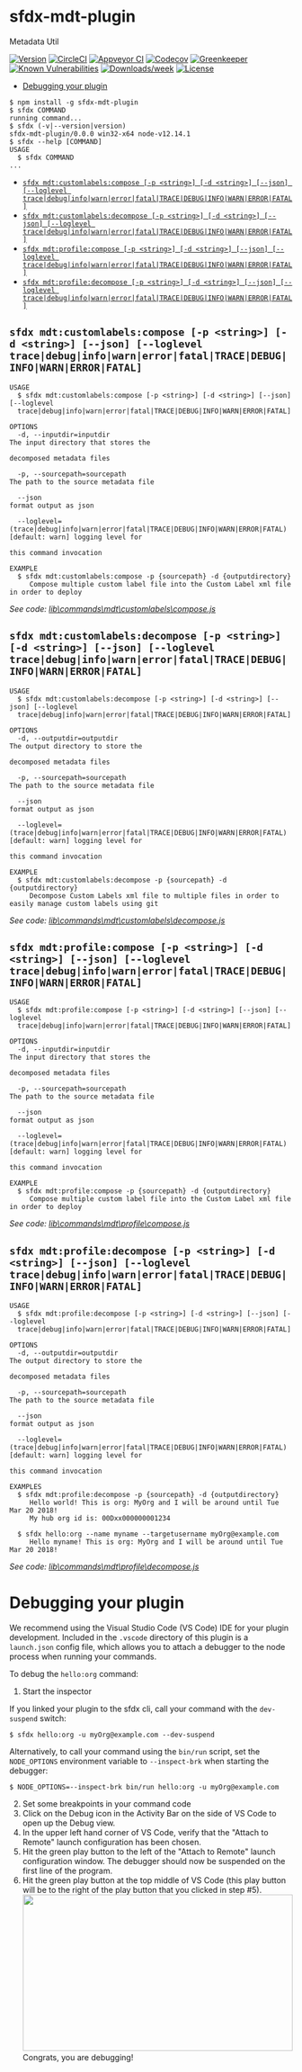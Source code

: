sfdx-mdt-plugin
=======

Metadata Util

[![Version](https://img.shields.io/npm/v/sfdx-mdt-plugin.svg)](https://npmjs.org/package/sfdx-mdt-plugin)
[![CircleCI](https://circleci.com/gh/Repositories/sfdx-mdt-plugin/tree/master.svg?style=shield)](https://circleci.com/gh/Repositories/sfdx-mdt-plugin/tree/master)
[![Appveyor CI](https://ci.appveyor.com/api/projects/status/github/Repositories/sfdx-mdt-plugin?branch=master&svg=true)](https://ci.appveyor.com/project/heroku/sfdx-mdt-plugin/branch/master)
[![Codecov](https://codecov.io/gh/Repositories/sfdx-mdt-plugin/branch/master/graph/badge.svg)](https://codecov.io/gh/Repositories/sfdx-mdt-plugin)
[![Greenkeeper](https://badges.greenkeeper.io/Repositories/sfdx-mdt-plugin.svg)](https://greenkeeper.io/)
[![Known Vulnerabilities](https://snyk.io/test/github/Repositories/sfdx-mdt-plugin/badge.svg)](https://snyk.io/test/github/Repositories/sfdx-mdt-plugin)
[![Downloads/week](https://img.shields.io/npm/dw/sfdx-mdt-plugin.svg)](https://npmjs.org/package/sfdx-mdt-plugin)
[![License](https://img.shields.io/npm/l/sfdx-mdt-plugin.svg)](https://github.com/Repositories/sfdx-mdt-plugin/blob/master/package.json)

<!-- toc -->
* [Debugging your plugin](#debugging-your-plugin)
<!-- tocstop -->
<!-- install -->
<!-- usage -->
```sh-session
$ npm install -g sfdx-mdt-plugin
$ sfdx COMMAND
running command...
$ sfdx (-v|--version|version)
sfdx-mdt-plugin/0.0.0 win32-x64 node-v12.14.1
$ sfdx --help [COMMAND]
USAGE
  $ sfdx COMMAND
...
```
<!-- usagestop -->
<!-- commands -->
* [`sfdx mdt:customlabels:compose [-p <string>] [-d <string>] [--json] [--loglevel trace|debug|info|warn|error|fatal|TRACE|DEBUG|INFO|WARN|ERROR|FATAL]`](#sfdx-mdtcustomlabelscompose--p-string--d-string---json---loglevel-tracedebuginfowarnerrorfataltracedebuginfowarnerrorfatal)
* [`sfdx mdt:customlabels:decompose [-p <string>] [-d <string>] [--json] [--loglevel trace|debug|info|warn|error|fatal|TRACE|DEBUG|INFO|WARN|ERROR|FATAL]`](#sfdx-mdtcustomlabelsdecompose--p-string--d-string---json---loglevel-tracedebuginfowarnerrorfataltracedebuginfowarnerrorfatal)
* [`sfdx mdt:profile:compose [-p <string>] [-d <string>] [--json] [--loglevel trace|debug|info|warn|error|fatal|TRACE|DEBUG|INFO|WARN|ERROR|FATAL]`](#sfdx-mdtprofilecompose--p-string--d-string---json---loglevel-tracedebuginfowarnerrorfataltracedebuginfowarnerrorfatal)
* [`sfdx mdt:profile:decompose [-p <string>] [-d <string>] [--json] [--loglevel trace|debug|info|warn|error|fatal|TRACE|DEBUG|INFO|WARN|ERROR|FATAL]`](#sfdx-mdtprofiledecompose--p-string--d-string---json---loglevel-tracedebuginfowarnerrorfataltracedebuginfowarnerrorfatal)

## `sfdx mdt:customlabels:compose [-p <string>] [-d <string>] [--json] [--loglevel trace|debug|info|warn|error|fatal|TRACE|DEBUG|INFO|WARN|ERROR|FATAL]`

```
USAGE
  $ sfdx mdt:customlabels:compose [-p <string>] [-d <string>] [--json] [--loglevel 
  trace|debug|info|warn|error|fatal|TRACE|DEBUG|INFO|WARN|ERROR|FATAL]

OPTIONS
  -d, --inputdir=inputdir                                                           The input directory that stores the
                                                                                    decomposed metadata files

  -p, --sourcepath=sourcepath                                                       The path to the source metadata file

  --json                                                                            format output as json

  --loglevel=(trace|debug|info|warn|error|fatal|TRACE|DEBUG|INFO|WARN|ERROR|FATAL)  [default: warn] logging level for
                                                                                    this command invocation

EXAMPLE
  $ sfdx mdt:customlabels:compose -p {sourcepath} -d {outputdirectory}
     Compose multiple custom label file into the Custom Label xml file in order to deploy
```

_See code: [lib\commands\mdt\customlabels\compose.js](https://github.com/Repositories/mdt/blob/v0.0.0/lib\commands\mdt\customlabels\compose.js)_

## `sfdx mdt:customlabels:decompose [-p <string>] [-d <string>] [--json] [--loglevel trace|debug|info|warn|error|fatal|TRACE|DEBUG|INFO|WARN|ERROR|FATAL]`

```
USAGE
  $ sfdx mdt:customlabels:decompose [-p <string>] [-d <string>] [--json] [--loglevel 
  trace|debug|info|warn|error|fatal|TRACE|DEBUG|INFO|WARN|ERROR|FATAL]

OPTIONS
  -d, --outputdir=outputdir                                                         The output directory to store the
                                                                                    decomposed metadata files

  -p, --sourcepath=sourcepath                                                       The path to the source metadata file

  --json                                                                            format output as json

  --loglevel=(trace|debug|info|warn|error|fatal|TRACE|DEBUG|INFO|WARN|ERROR|FATAL)  [default: warn] logging level for
                                                                                    this command invocation

EXAMPLE
  $ sfdx mdt:customlabels:decompose -p {sourcepath} -d {outputdirectory}
     Decompose Custom Labels xml file to multiple files in order to easily manage custom labels using git
```

_See code: [lib\commands\mdt\customlabels\decompose.js](https://github.com/Repositories/mdt/blob/v0.0.0/lib\commands\mdt\customlabels\decompose.js)_

## `sfdx mdt:profile:compose [-p <string>] [-d <string>] [--json] [--loglevel trace|debug|info|warn|error|fatal|TRACE|DEBUG|INFO|WARN|ERROR|FATAL]`

```
USAGE
  $ sfdx mdt:profile:compose [-p <string>] [-d <string>] [--json] [--loglevel 
  trace|debug|info|warn|error|fatal|TRACE|DEBUG|INFO|WARN|ERROR|FATAL]

OPTIONS
  -d, --inputdir=inputdir                                                           The input directory that stores the
                                                                                    decomposed metadata files

  -p, --sourcepath=sourcepath                                                       The path to the source metadata file

  --json                                                                            format output as json

  --loglevel=(trace|debug|info|warn|error|fatal|TRACE|DEBUG|INFO|WARN|ERROR|FATAL)  [default: warn] logging level for
                                                                                    this command invocation

EXAMPLE
  $ sfdx mdt:profile:compose -p {sourcepath} -d {outputdirectory}
     Compose multiple custom label file into the Custom Label xml file in order to deploy
```

_See code: [lib\commands\mdt\profile\compose.js](https://github.com/Repositories/mdt/blob/v0.0.0/lib\commands\mdt\profile\compose.js)_

## `sfdx mdt:profile:decompose [-p <string>] [-d <string>] [--json] [--loglevel trace|debug|info|warn|error|fatal|TRACE|DEBUG|INFO|WARN|ERROR|FATAL]`

```
USAGE
  $ sfdx mdt:profile:decompose [-p <string>] [-d <string>] [--json] [--loglevel 
  trace|debug|info|warn|error|fatal|TRACE|DEBUG|INFO|WARN|ERROR|FATAL]

OPTIONS
  -d, --outputdir=outputdir                                                         The output directory to store the
                                                                                    decomposed metadata files

  -p, --sourcepath=sourcepath                                                       The path to the source metadata file

  --json                                                                            format output as json

  --loglevel=(trace|debug|info|warn|error|fatal|TRACE|DEBUG|INFO|WARN|ERROR|FATAL)  [default: warn] logging level for
                                                                                    this command invocation

EXAMPLES
  $ sfdx mdt:profile:decompose -p {sourcepath} -d {outputdirectory}
     Hello world! This is org: MyOrg and I will be around until Tue Mar 20 2018!
     My hub org id is: 00Dxx000000001234
  
  $ sfdx hello:org --name myname --targetusername myOrg@example.com
     Hello myname! This is org: MyOrg and I will be around until Tue Mar 20 2018!
```

_See code: [lib\commands\mdt\profile\decompose.js](https://github.com/Repositories/mdt/blob/v0.0.0/lib\commands\mdt\profile\decompose.js)_
<!-- commandsstop -->
<!-- debugging-your-plugin -->
# Debugging your plugin
We recommend using the Visual Studio Code (VS Code) IDE for your plugin development. Included in the `.vscode` directory of this plugin is a `launch.json` config file, which allows you to attach a debugger to the node process when running your commands.

To debug the `hello:org` command: 
1. Start the inspector
  
If you linked your plugin to the sfdx cli, call your command with the `dev-suspend` switch: 
```sh-session
$ sfdx hello:org -u myOrg@example.com --dev-suspend
```
  
Alternatively, to call your command using the `bin/run` script, set the `NODE_OPTIONS` environment variable to `--inspect-brk` when starting the debugger:
```sh-session
$ NODE_OPTIONS=--inspect-brk bin/run hello:org -u myOrg@example.com
```

2. Set some breakpoints in your command code
3. Click on the Debug icon in the Activity Bar on the side of VS Code to open up the Debug view.
4. In the upper left hand corner of VS Code, verify that the "Attach to Remote" launch configuration has been chosen.
5. Hit the green play button to the left of the "Attach to Remote" launch configuration window. The debugger should now be suspended on the first line of the program. 
6. Hit the green play button at the top middle of VS Code (this play button will be to the right of the play button that you clicked in step #5).
<br><img src=".images/vscodeScreenshot.png" width="480" height="278"><br>
Congrats, you are debugging!
